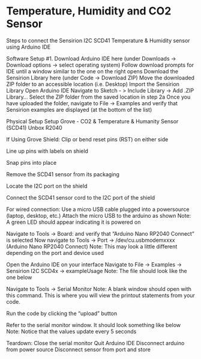 # Temperature, Humidity and CO2 Sensor
Steps to connect the Sensirion I2C SCD41 Temperature & Humidity sensor using Arduino IDE

Software Setup
#1. Download Arduino IDE here 
(under Downloads -> Download options -> select operating system)
Follow download prompts for IDE until a window similar to the one on the right opens 
Download the Sensirion Library here 
(under Code -> Download ZIP)
Move the downloaded ZIP folder to an accessible location (i.e. Desktop)
Import the Sensirion Library
Open Arduino IDE
Navigate to Sketch - > Include Library -> Add .ZIP Library… 
Select the ZIP folder from the saved location in step 2a
Once you have uploaded the folder, navigate to File -> Examples and verify that Sensirion examples are displayed (at the bottom of the list)


Physical Setup
Setup Grove - CO2 & Temperature & Humanity Sensor (SCD41)
Unbox R2040


If Using Grove Shield:
Clip or bend reset pins (RST) on either side 


Line up pins with labels on shield

Snap pins into place


Remove the SCD41 sensor from its packaging

Locate the I2C port on the shield 

Connect the SCD41 sensor cord to the I2C port of the shield

For wired connection:
Use a micro USB cable plugged into a powersource (laptop, desktop, etc.)
Attach the micro USB to the arduino as shown
Note: A green LED should appear indicating it is powered on

Navigate to Tools -> Board: and verify that “Arduino Nano RP2040 Connect” is selected
Now navigate to Tools -> Port -> /dev/cu.usbmodemxxxx (Arduino Nano RP2040 Connect) 
Note: This may look a little different depending on the port and device used

Open the Arduino IDE on your interface
Navigate to File -> Examples -> Sensirion I2C SCD4x -> exampleUsage
Note: The file should look like the one below


Navigate to Tools -> Serial Monitor
Note: A blank window should open with this command. This is where you will view the printout statements from your code.

Run the code by clicking the “upload” button

Refer to the serial monitor window. It should look something like below
Note: Notice that the values update every 5 seconds


Teardown:
Close the serial monitor 
Quit Arduino IDE
Disconnect arduino from power source
Disconnect sensor from port and store

